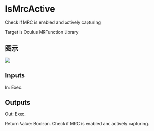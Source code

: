 # IsMrcActive

Check if MRC is enabled and actively capturing

Target is Oculus MRFunction Library

## 图示

![]($-20221218-20154476.png)

## Inputs

In: Exec.  

## Outputs

Out: Exec.

Return Value: Boolean. Check if MRC is enabled and actively capturing.

